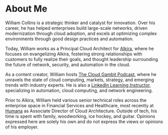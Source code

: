 # About Me


William Collins is a strategic thinker and catalyst for innovation. Over his career, he has helped enterprises build large-scale networks, driven modernization through cloud adoption, and excels at optimizing complex environments through good design practices and automation.

Today, William works as a Principal Cloud Architect for [Alkira](https://alkira.com), where he focuses on evangelizing Alkira, fostering strong relationships with customers to fully realize their goals, and thought leadership surrounding the future of network, security, and automation in the cloud. 

As a content creator, William hosts [The Cloud Gambit Podcast](https://www.thecloudgambit.com), where he unravels the state of cloud computing, markets, strategy, and emerging trends with industry experts. He is also a [LinkedIn Learning Instructor](https://www.linkedin.com/learning/instructors/william-collins), specializing in automation, cloud computing, and network engineering.

Prior to Alkira, William held various senior technical roles across the enterprise space in Financial Services and Healthcare, most recently at [Humana](https://www.humana.com/) as Associate Director of Cloud Architecture. Outside of tech, his time is spent with family, woodworking, ice hockey, and guitar. Opinions expressed here are solely his own and do not express the views or opinions of his employer.
